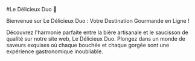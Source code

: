 #Le Délicieux Duo 🍻

Bienvenue sur Le Délicieux Duo : Votre Destination Gourmande en Ligne !

Découvrez l'harmonie parfaite entre la bière artisanale et le saucisson de qualité sur notre site web, Le Délicieux Duo. Plongez dans un monde de saveurs exquises où chaque bouchée et chaque gorgée sont une expérience gastronomique inoubliable.

